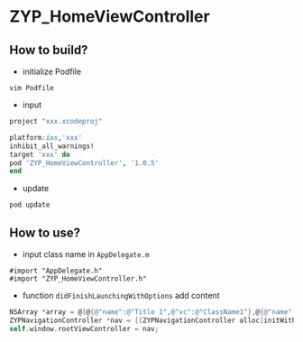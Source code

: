 # ZYP_HomeViewController


## How to build?


* initialize Podfile

```vim
vim Podfile
```

* input

```ruby
project "xxx.xcodeproj"

platform:ios,'xxx'
inhibit_all_warnings!
target 'xxx' do
pod 'ZYP_HomeViewController', '1.0.5'
end
```

* update

```vim
pod update
```

## How to use?


* input class name in `AppDelegate.m`

```
#import "AppDelegate.h"
#import "ZYP_HomeViewController.h"
```

* function `didFinishLaunchingWithOptions` add content

```objective-c
NSArray *array = @[@{@"name":@"Title 1",@"vc":@"ClassName1"},@{@"name":@"Title 2",@"vc":@"ClassName2"},];
ZYPNavigationController *nav = [[ZYPNavigationController alloc]initWithTitle:@"HomeTitle" vcArray:array];
self.window.rootViewController = nav;
```
